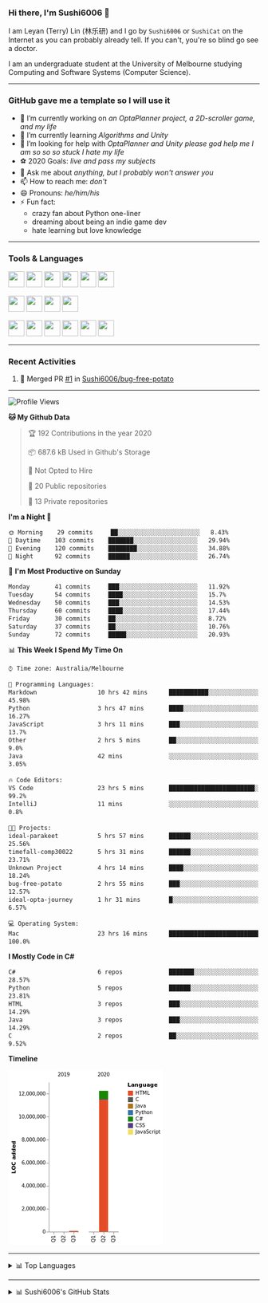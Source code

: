 ### Hi there, I'm Sushi6006 👋

<!--**Sushi6006/Sushi6006** is a ✨ _special_ ✨ repository because its `README.md` (this file) appears on your GitHub profile.-->

I am Leyan (Terry) Lin (林乐研) and I go by `Sushi6006` or `SushiCat` on the Internet as you can probably already tell. If you can't, you're so blind go see a doctor.

I am an undergraduate student at the University of Melbourne studying Computing and Software Systems (Computer Science). 

--- 

### GitHub gave me a template so I will use it
- 🔭 I’m currently working on *an OptaPlanner project, a 2D-scroller game, and my life*
- 🌱 I’m currently learning *Algorithms and Unity*
- 🤔 I’m looking for help with *OptaPlanner and Unity please god help me I am so so so stuck I hate my life*
- ⚽️ 2020 Goals: *live and pass my subjects*
- 💬 Ask me about *anything, but I probably won't answer you*
- 📫 How to reach me: *don't*
- 😄 Pronouns: *he/him/his*
- ⚡ Fun fact:
  - crazy fan about Python one-liner
  - dreaming about being an indie game dev
  - hate learning but love knowledge

---

### Tools & Languages
<p>
  <img height="32" width="32" src="https://cdn.jsdelivr.net/npm/simple-icons@v3/icons/apple.svg"/>
  <img height="32" width="32" src="https://cdn.jsdelivr.net/npm/simple-icons@v3/icons/visualstudiocode.svg"/>
  <img height="32" width="32" src="https://cdn.jsdelivr.net/npm/simple-icons@v3/icons/github.svg"/>
  <img height="32" width="32" src="https://cdn.jsdelivr.net/npm/simple-icons@v3/icons/git.svg"/>
  <img height="32" width="32" src="https://cdn.jsdelivr.net/npm/simple-icons@v3/icons/discord.svg"/>
  <img height="32" width="32" src="https://cdn.jsdelivr.net/npm/simple-icons@v3/icons/atom.svg"/>
</p>
<p>
  <img height="32" width="32" src="https://cdn.jsdelivr.net/npm/simple-icons@v3/icons/adobephotoshop.svg"/>
  <img height="32" width="32" src="https://cdn.jsdelivr.net/npm/simple-icons@v3/icons/adobexd.svg"/>
  <img height="32" width="32" src="https://cdn.jsdelivr.net/npm/simple-icons@v3/icons/vsco.svg"/>
  <img height="32" width="32" src="https://cdn.jsdelivr.net/npm/simple-icons@v3/icons/spotify.svg"/>
</p>
<p>
  <img height="32" width="32" src="https://cdn.jsdelivr.net/npm/simple-icons@v3/icons/python.svg"/>
  <img height="32" width="32" src="https://cdn.jsdelivr.net/npm/simple-icons@v3/icons/c.svg"/>
  <img height="32" width="32" src="https://cdn.jsdelivr.net/npm/simple-icons@v3/icons/csharp.svg"/>
  <img height="32" width="32" src="https://cdn.jsdelivr.net/npm/simple-icons@v3/icons/java.svg"/>
  <img height="32" width="32" src="https://cdn.jsdelivr.net/npm/simple-icons@v3/icons/markdown.svg"/>
  <img height="32" width="32" src="https://cdn.jsdelivr.net/npm/simple-icons@v3/icons/mysql.svg"/>
</p>

--- 

### Recent Activities
<!--START_SECTION:activity-->
1. 🎉 Merged PR [#1](https://github.com/Sushi6006/bug-free-potato/pull/1) in [Sushi6006/bug-free-potato](https://github.com/Sushi6006/bug-free-potato)
<!--END_SECTION:activity-->

---

<!--START_SECTION:waka-->
![Profile Views](http://img.shields.io/badge/Profile%20Views-13-blue)

**🐱 My Github Data** 

> 🏆 192 Contributions in the year 2020
 > 
> 📦 687.6 kB Used in Github's Storage 
 > 
> 🚫 Not Opted to Hire
 > 
> 📜 20 Public repositories
 > 
> 🔑 13 Private repositories 

**I'm a Night 🦉** 

```text
🌞 Morning    29 commits     ██░░░░░░░░░░░░░░░░░░░░░░░   8.43% 
🌆 Daytime    103 commits    ███████░░░░░░░░░░░░░░░░░░   29.94% 
🌃 Evening    120 commits    ████████░░░░░░░░░░░░░░░░░   34.88% 
🌙 Night      92 commits     ██████░░░░░░░░░░░░░░░░░░░   26.74%

```
📅 **I'm Most Productive on Sunday** 

```text
Monday       41 commits     ███░░░░░░░░░░░░░░░░░░░░░░   11.92% 
Tuesday      54 commits     ████░░░░░░░░░░░░░░░░░░░░░   15.7% 
Wednesday    50 commits     ███░░░░░░░░░░░░░░░░░░░░░░   14.53% 
Thursday     60 commits     ████░░░░░░░░░░░░░░░░░░░░░   17.44% 
Friday       30 commits     ██░░░░░░░░░░░░░░░░░░░░░░░   8.72% 
Saturday     37 commits     ██░░░░░░░░░░░░░░░░░░░░░░░   10.76% 
Sunday       72 commits     █████░░░░░░░░░░░░░░░░░░░░   20.93%

```


📊 **This Week I Spend My Time On** 

```text
⌚︎ Time zone: Australia/Melbourne

💬 Programming Languages: 
Markdown                 10 hrs 42 mins      ███████████░░░░░░░░░░░░░░   45.98% 
Python                   3 hrs 47 mins       ████░░░░░░░░░░░░░░░░░░░░░   16.27% 
JavaScript               3 hrs 11 mins       ███░░░░░░░░░░░░░░░░░░░░░░   13.7% 
Other                    2 hrs 5 mins        ██░░░░░░░░░░░░░░░░░░░░░░░   9.0% 
Java                     42 mins             ░░░░░░░░░░░░░░░░░░░░░░░░░   3.05%

🔥 Code Editors: 
VS Code                  23 hrs 5 mins       ████████████████████████░   99.2% 
IntelliJ                 11 mins             ░░░░░░░░░░░░░░░░░░░░░░░░░   0.8%

🐱‍💻 Projects: 
ideal-parakeet           5 hrs 57 mins       ██████░░░░░░░░░░░░░░░░░░░   25.56% 
timefall-comp30022       5 hrs 31 mins       ██████░░░░░░░░░░░░░░░░░░░   23.71% 
Unknown Project          4 hrs 14 mins       ████░░░░░░░░░░░░░░░░░░░░░   18.24% 
bug-free-potato          2 hrs 55 mins       ███░░░░░░░░░░░░░░░░░░░░░░   12.57% 
ideal-opta-journey       1 hr 31 mins        █░░░░░░░░░░░░░░░░░░░░░░░░   6.57%

💻 Operating System: 
Mac                      23 hrs 16 mins      █████████████████████████   100.0%

```

**I Mostly Code in C#** 

```text
C#                       6 repos             ███████░░░░░░░░░░░░░░░░░░   28.57% 
Python                   5 repos             ██████░░░░░░░░░░░░░░░░░░░   23.81% 
HTML                     3 repos             ███░░░░░░░░░░░░░░░░░░░░░░   14.29% 
Java                     3 repos             ███░░░░░░░░░░░░░░░░░░░░░░   14.29% 
C                        2 repos             ██░░░░░░░░░░░░░░░░░░░░░░░   9.52%

```


**Timeline**

![Chart not found](https://github.com/Sushi6006/Sushi6006/blob/master/charts/bar_graph.png) 


<!--END_SECTION:waka-->


<!--
---

### Spotify Now Playing
<img src="https://novatorem-eight-fawn.vercel.app/api/spotify" alt="Sushi6006 Spotify Playing" width="350"/>
-->

--- 

<details>
  <summary>📊 Top Languages</summary>
  <br>
  <img src="https://github-readme-stats.vercel.app/api/top-langs/?username=sushi6006&layout=compact" alt="Top Langs">
</details>

---

<details>
  <summary>📊 Sushi6006's GitHub Stats</summary>
  <br>
  <img alt="Sushi6006's Github Stats" src="https://github-readme-stats.sushi6006.vercel.app/api?username=Sushi6006&show_icons=true"/>
</details>
  


